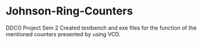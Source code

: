 # Johnson-Ring-Counters
DDCO Project Sem 2
Created testbench and exe files for the function of the mentioned counters presented by using VCD.
